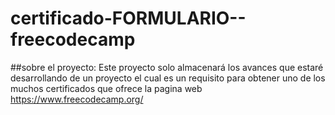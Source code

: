 # certificado-FORMULARIO--freecodecamp
##sobre el proyecto:
Este proyecto solo almacenará los avances que estaré
desarrollando de un proyecto el cual es un requisito
para obtener uno de los muchos certificados que 
ofrece la pagina web https://www.freecodecamp.org/
